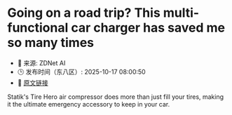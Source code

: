 # Going on a road trip? This multi-functional car charger has saved me so many times
- 📅 来源: ZDNet AI
- 🕒 发布时间（东八区）: 2025-10-17 08:00:50
- 🔗 [原文链接](https://www.zdnet.com/article/going-on-a-road-trip-this-multi-functional-car-charger-has-saved-me-so-many-times/)

Statik's Tire Hero air compressor does more than just fill your tires, making it the ultimate emergency accessory to keep in your car.